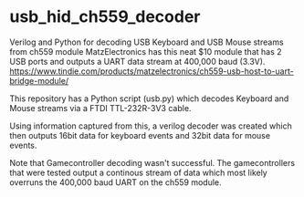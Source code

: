 # usb_hid_ch559_decoder
Verilog and Python for decoding USB Keyboard and USB Mouse streams from ch559 module
MatzElectronics has this neat $10 module that has 2 USB ports and outputs a UART data
stream at 400,000 baud (3.3V).
https://www.tindie.com/products/matzelectronics/ch559-usb-host-to-uart-bridge-module/

This repository has a Python script (usb.py) which decodes Keyboard and Mouse streams
via a FTDI TTL-232R-3V3 cable.

Using information captured from this, a verilog decoder was created which then 
outputs 16bit data for keyboard events and 32bit data for mouse events.

Note that Gamecontroller decoding wasn't successful. The gamecontrollers that were
tested output a continous stream of data which most likely overruns the 400,000 baud
UART on the ch559 module.
